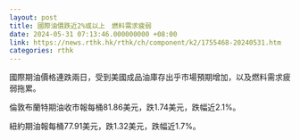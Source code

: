 ```yaml
---
layout: post
title: 國際油價跌近2%或以上　燃料需求疲弱
date: 2024-05-31 07:13:46.000000000 +08:00
link: https://news.rthk.hk/rthk/ch/component/k2/1755468-20240531.htm
categories: rthk
---
```


國際期油價格連跌兩日，受到美國成品油庫存出乎市場預期增加，以及燃料需求疲弱拖累。

倫敦布蘭特期油收市報每桶81.86美元，跌1.74美元，跌幅近2.1%。

紐約期油報每桶77.91美元，跌1.32美元，跌幅近1.7%。

